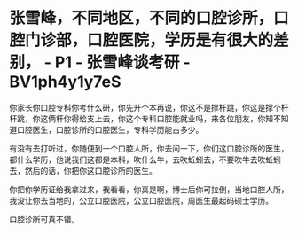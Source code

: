 # 张雪峰，不同地区，不同的口腔诊所，口腔门诊部，口腔医院，学历是有很大的差别， - P1 - 张雪峰谈考研 - BV1ph4y1y7eS

你家长你口腔专科你考什么研，你先升个本再说，你这不是撑杆跳，你这是撑个杆杆跳，你这俩杆你得给支上去，你这个专科口腔能就业吗，来各位朋友，你知不知道口腔医生，口腔诊所的口腔医生，专科学历能占多少。

有没有去打听过，你随便到一个口腔人所，你去问一下，你们这口腔诊所的医生，都什么学历，他说我们这都是本科，吹什么牛，去吹蚯蚓去，不要吹牛去吹蚯蚓去，然后的话，你把你这口腔诊所的医生。

你把你学历证给我拿过来，我看看，你真是啊，博士后你可拉倒，当地口腔人所，我没让你去当地的，公立口腔医院，公立口腔医院，周医生最起码硕士学历。

口腔诊所可真不错。